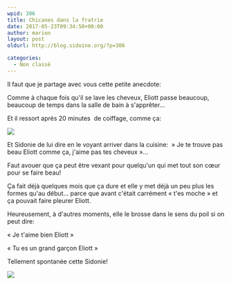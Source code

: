```yaml
---
wpid: 306
title: Chicanes dans la fratrie
date: 2017-05-23T09:34:50+00:00
author: marion
layout: post
oldurl: http://blog.sidoine.org/?p=306

categories:
  - Non classé
---
```

Il faut que je partage avec vous cette petite anecdote:

Comme à chaque fois qu'il se lave les cheveux, Eliott passe beaucoup, beaucoup de temps dans la salle de bain à s'apprêter...

Et il ressort après 20 minutes  de coiffage, comme ça:

![](/media/2017/img_20170522_192101840.jpg)

Et Sidonie de lui dire en le voyant arriver dans la cuisine:  » Je te trouve pas beau Eliott comme ça, j'aime pas tes cheveux »...

Faut avouer que ça peut être vexant pour quelqu'un qui met tout son cœur pour se faire beau!

Ça fait déjà quelques mois que ça dure et elle y met déjà un peu plus les formes qu'au début... parce que avant c'était carrément « t'es moche » et ça pouvait faire pleurer Eliott.

Heureusement, à d'autres moments, elle le brosse dans le sens du poil si on peut dire:

« Je t'aime bien Eliott »

« Tu es un grand garçon Eliott »

Tellement spontanée cette Sidonie!

![](/media/2017/img_20170429_142349275.jpg)
